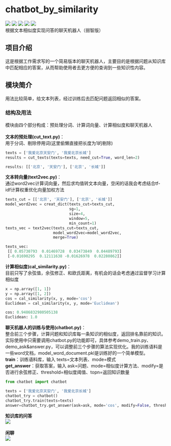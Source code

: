 # chatbot_by_similarity
[![](https://img.shields.io/badge/Python-3.5-blue.svg)](https://www.python.org/)
[![](https://img.shields.io/badge/pandas-0.21.0-brightgreen.svg)](https://pypi.python.org/pypi/pandas/0.21.0)
[![](https://img.shields.io/badge/numpy-1.13.1-brightgreen.svg)](https://pypi.python.org/pypi/numpy/1.13.1)
[![](https://img.shields.io/badge/jieba-0.39-brightgreen.svg)](https://pypi.python.org/pypi/jieba/0.39)
[![](https://img.shields.io/badge/gensim-3.2.0-brightgreen.svg)](https://pypi.python.org/pypi/gensim/3.2.0)<br>
根据文本相似度实现问答的聊天机器人（弱智版）

## **项目介绍**
这是根据工作需求写的一个简易版本的聊天机器人，主要目的是根据问题从知识库中匹配相应的答案，从而帮助使用者去更方便的查询到一些知识性内容。<br>

## **模块简介**
用法比较简单，给文本列表，经过训练后去匹配问题返回相似的答案。<br>
### **结构及用法**
模块由四个部分构成：预处理分词、计算词向量、计算相似度和聊天机器人<br><br>
**文本的预处理(cut_text.py)**：<br>
用于分词、剔除停用词(这里偷懒直接把长度为1的剔除)<br>
``` python
texts = ['我爱北京天安门', '我爱北京长城']
results = cut_texts(texts=texts, need_cut=True, word_len=2)

results: [['北京', '天安门'], ['北京', '长城']]
```
**文本转向量(text2vec.py)**：<br>
通过word2vec计算词向量，然后求均值转文本向量，空闲的话我会考虑结合tf-idf计算权重优化向量加权方法<br>
``` python
texts_cut = [['北京', '天安门'], ['北京', '长城']]
model_word2vec = creat_dict(texts_cut=texts_cut,
                            sg=1,
                            size=4,
                            window=5,
                            min_count=1)
texts_vec = text2vec(texts_cut=texts_cut,
                     model_word2vec=model_word2vec,
                     merge=True)

texts_vec:
 [[ 0.05730793  0.01469728  0.03473849  0.04489793]
 [-0.01690295  0.12111638 -0.01626978  0.02280862]]

```
**计算相似度(cal_similarity.py)**：<br>
目前只写了余弦值，余弦修正、和欧氏距离，有机会的话会考虑通过监督学习计算相似度<br>
``` python
x = np.array([1, 1])
y = np.array([1, 2])
cos = cal_similarity(x, y, mode='cos')
Euclidean = cal_similarity(x, y, mode='Euclidean')

cos: 0.9486832980505138
Euclidean: 1.0
```
**聊天机器人的训练与使用(chatbot.py)**：<br>
整合前三个步骤，计算问题和知识库每一条知识的相似度，返回排名靠前的知识。实际使用中只需要调用chatbot.py的功能即可，具体参考demo_train.py、demo_ask&answer.py，可以调整前三个步骤的算法实现优化。我的训练语料是一些word文档，model_word_document.pkl是训练好的一个简单模型。<br>
**train**：训练语料库，输入 texts=文本列表、mode=模式<br>
**get_answer**：获取答案，输入 ask=问题、mode=相似度计算方法、modify=是否进行余弦修正、threshold=相似度阈值、topn=返回知识数量<br>
``` python
from chatbot import chatbot

texts = ['我爱北京天安门', '我爱北京长城']
chatbot_try = chatbot()
chatbot_try.train(texts=texts)
answer=chatbot_try.get_answer(ask=ask, mode='cos', modify=False, threshold=0, topn=5)
```
**知识库的问答**<br>
![](https://github.com/renjunxiang/chatbot_by_similarity/blob/master/picture/chatbot_knowledge.jpg)<br><br>
**闲聊**<br>
![](https://github.com/renjunxiang/chatbot_by_similarity/blob/master/picture/chatbot_yellow_chicken.jpg)<br>
